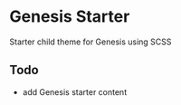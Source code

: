 # Genesis Starter

Starter child theme for Genesis using SCSS

<!-- genesis class filters - https://wpbeaches.com/adding-attribute-html-section-genesis/ -->

## Todo
- add Genesis starter content

<!--
# Project Name

Date:
Sitemap: []()

## Pages


## Post Types
- post
- page

## Taxonomies
- category

## Templates
- index.php
- front-page.php
- category.php
- single-post.php
- page.php

## Blocks


## Block Templates


## Misc

## Image Sizes

-->